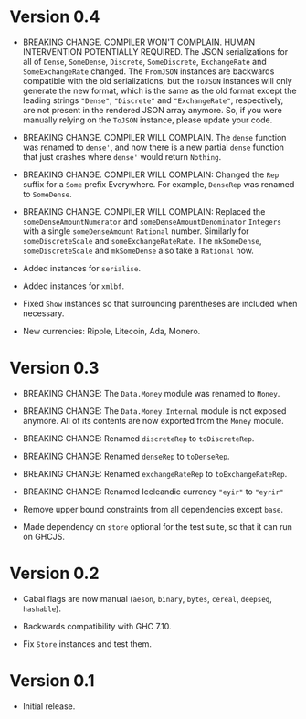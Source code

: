 # Version 0.4

* BREAKING CHANGE. COMPILER WON'T COMPLAIN. HUMAN INTERVENTION POTENTIALLY
  REQUIRED. The JSON serializations for all of `Dense`, `SomeDense`, `Discrete`,
  `SomeDiscrete`, `ExchangeRate` and `SomeExchangeRate` changed. The `FromJSON`
  instances are backwards compatible with the old serializations, but the
  `ToJSON` instances will only generate the new format, which is the same as the
  old format except the leading strings `"Dense"`, `"Discrete"` and
  `"ExchangeRate"`, respectively, are not present in the rendered JSON array
  anymore. So, if you were manually relying on the `ToJSON` instance, please
  update your code.

* BREAKING CHANGE. COMPILER WILL COMPLAIN. The `dense` function was renamed to
  `dense'`, and now there is a new partial `dense` function that just crashes
  where `dense'` would return `Nothing`.

* BREAKING CHANGE. COMPILER WILL COMPLAIN: Changed the `Rep` suffix for a `Some`
  prefix Everywhere.  For example, `DenseRep` was renamed to `SomeDense`.

* BREAKING CHANGE. COMPILER WILL COMPLAIN: Replaced the
  `someDenseAmountNumerator` and `someDenseAmountDenominator` `Integers` with a
  single `someDenseAmount` `Rational` number. Similarly for `someDiscreteScale`
  and `someExchangeRateRate`. The `mkSomeDense`, `someDiscreteScale` and
  `mkSomeDense` also take a `Rational` now.

* Added instances for `serialise`.

* Added instances for `xmlbf`.

* Fixed `Show` instances so that surrounding parentheses are included when
  necessary.

* New currencies: Ripple, Litecoin, Ada, Monero.


# Version 0.3

* BREAKING CHANGE: The `Data.Money` module was renamed to `Money`.

* BREAKING CHANGE: The `Data.Money.Internal` module is not exposed anymore. All
  of its contents are now exported from the `Money` module.

* BREAKING CHANGE: Renamed `discreteRep` to `toDiscreteRep`.

* BREAKING CHANGE: Renamed `denseRep` to `toDenseRep`.

* BREAKING CHANGE: Renamed `exchangeRateRep` to `toExchangeRateRep`.

* BREAKING CHANGE: Renamed Iceleandic currency `"eyir"` to `"eyrir"`

* Remove upper bound constraints from all dependencies except `base`.

* Made dependency on `store` optional for the test suite, so that it can run on
  GHCJS.


# Version 0.2

* Cabal flags are now manual (`aeson`, `binary`, `bytes`, `cereal`, `deepseq`,
  `hashable`).

* Backwards compatibility with GHC 7.10.

* Fix `Store` instances and test them.


# Version 0.1

* Initial release.
